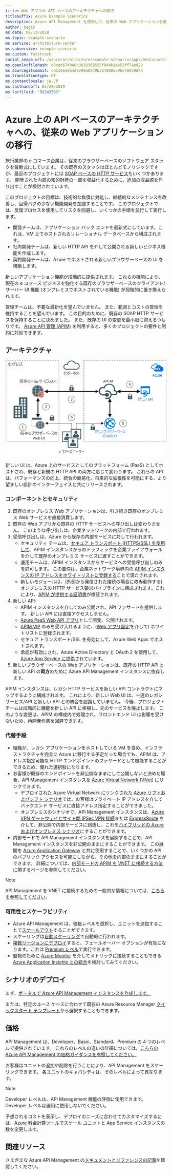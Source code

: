 ```yaml
---
title: Web アプリの API ベースのアーキテクチャへの移行
titleSuffix: Azure Example Scenarios
description: Azure API Management を使用して、従来の Web アプリケーションを最新式にしています。
author: begim
ms.date: 09/13/2018
ms.topic: example-scenario
ms.service: architecture-center
ms.subservice: example-scenario
ms.custom: fasttrack
social_image_url: /azure/architecture/example-scenario/apps/media/architecture-apim-api-scenario.png
ms.openlocfilehash: d0ced674048c3819369555f044b1e452ff79e923
ms.sourcegitcommit: c053e6edb429299a0ad9b327888d596c48859d4a
ms.translationtype: HT
ms.contentlocale: ja-JP
ms.lasthandoff: 03/20/2019
ms.locfileid: "58243583"
---
```

# <a name="migrating-a-legacy-web-application-to-an-api-based-architecture-on-azure"></a>Azure 上の API ベースのアーキテクチャへの、従来の Web アプリケーションの移行

旅行業界の e コマース企業は、従来のブラウザーベースのソフトウェア スタックを最新式にしています。 その既存のスタックはほとんどモノリシックですが、最近のプロジェクトには [SOAP ベースの HTTP サービス][soap]もいくつかあります。 開発された内部の知的財産の一部を収益化するために、追加の収益源を作り出すことが検討されています。

このプロジェクトの目標は、技術的な負債に対処し、継続的なメンテナンスを改善し、回帰バグの少ない機能開発を加速することです。 このプロジェクトでは、反復プロセスを使用してリスクを回避し、いくつかの手順を並行して実行します。

- 開発チームは、アプリケーション バック エンドを最新式にしています。これは、VM 上でホストされるリレーショナル データベースから構成されます。
- 社内開発チームは、新しい HTTP API を介して公開される新しいビジネス機能を作成します。
- 契約開発チームは、Azure でホストされる新しいブラウザーベースの UI を構築します。

新しいアプリケーション機能が段階的に提供されます。 これらの機能により、現在の e コマース ビジネスを強化する既存のブラウザーベースのクライアント/サーバー UI 機能 (オンプレミスでホストされている機能) が段階的に置き換えられます。

管理チームは、不要な最新化を望んでいません。 また、範囲とコストの管理を維持することを望んでいます。 この目的のために、既存の SOAP HTTP サービスを保持することに決めました。 また、既存の UI の変更を最小限に抑えるつもりです。 [Azure API 管理 (APIM)][apim] を利用すると、多くのプロジェクトの要件と制約に対処できます。

## <a name="architecture"></a>アーキテクチャ

![アーキテクチャ ダイアグラム][architecture]

新しい UI は、Azure 上のサービスとしてのプラットフォーム (PaaS) としてホストされ、既存と新規の HTTP API の両方に応じて変わります。 これらの API は、パフォーマンスの向上、統合の簡易化、将来的な拡張性を可能にする、より望ましい設計のインターフェイスと共にリリースされます。

### <a name="components-and-security"></a>コンポーネントとセキュリティ

1. 既存のオンプレミス Web アプリケーションは、引き続き既存のオンプレミス Web サービスを直接消費します。
2. 既存の Web アプリから既存の HTTP サービスへの呼び出しは変わりません。 このような呼び出しは、企業ネットワークの内部で行われます。
3. 受信呼び出しは、Azure から既存の内部サービスに対して行われます。
    - セキュリティ チームは、[セキュア トランスポート (HTTPS/SSL) を使用して][apim-ssl]、APIM インスタンスからのトラフィックを企業ファイアウォールを介して既存のオンプレミス サービスに渡すことができます。
    - 運用チームは、APIM インスタンスからサービスへの受信呼び出しのみを許可します。 この要件は、企業ネットワーク境界内の [APIM インスタンスの IP アドレスをホワイトリストに登録する][apim-whitelist-ip]ことで満たされます。
    - 新しいモジュールは、(外部から発信された接続の場合に**のみ**動作する) オンプレミスの HTTP サービス要求パイプラインに構成されます。これにより、[APIM が提供する証明書][apim-mutualcert-auth]が検証されます。
4. 新しい API:
    - APIM インスタンスを介してのみ公開され、API ファサードを提供します。 新しい API には直接アクセスしません。
    - [Azure PaaS Web API アプリ][azure-api-apps]として開発、公開されます。
    - [APIM VIP][apim-faq-vip] のみを受け入れるように、([Web アプリ設定][azure-appservice-ip-restrict]を介して) ホワイトリストに登録されます。
    - セキュア トランスポート/SSL を有効にして、Azure Web Apps でホストされます。
    - 承認が有効にされ、Azure Active Directory と OAuth 2 を使用して、[Azure App Service に提供][azure-appservice-auth]されています。
5. 新しいブラウザーベースの Web アプリケーションは、既存の HTTP API と新しい API の**両方**のために Azure API Management インスタンスに依存します。

APIM インスタンスは、レガシ HTTP サービスを新しい API コントラクトにマップするように構成されます。 これにより、新しい Web UI は、一連のレガシ サービス/API と新しい API との統合を認識していません。 今後、プロジェクト チームは段階的に機能を新しい API に移植し、元のサービスを廃止します。 このような変更は、APIM の構成内で処理され、フロントエンド UI は影響を受けないため、再開発作業を回避できます。

### <a name="alternatives"></a>代替手段

- 組織が、レガシ アプリケーションをホストしている VM を含め、インフラストラクチャを完全に Azure に移行する予定だった場合でも、APIM は、アドレス指定可能な HTTP エンドポイントのファサードとして機能することができるため、優れた選択肢になります。
- お客様が既存のエンドポイントを非公開なままにして公開しないと決めた場合、API Management インスタンスを [Azure Virtual Network (VNet)][azure-vnet] にリンクできます。
  - デプロイされた Azure Virtual Network にリンクされた [Azure リフトおよびシフト シナリオ][azure-vm-lift-shift]では、お客様はプライベート IP アドレスを介してバックエンド サービスに直接アドレス指定することができました。
  - オンプレミスのシナリオで、API Management インスタンスは、[Azure VPN ゲートウェイとサイト間 IPSec VPN 接続][azure-vpn]または [ExpressRoute][azure-er] を介して、非公開で内部サービスに到達し、これを[ハイブリッドの Azure およびオンプレミス シナリオ][azure-hybrid]にすることができます。
- 内部モードで API Management インスタンスを展開することで、API Management インスタンスを非公開のままにすることができます。 この展開を [Azure Application Gateway][azure-appgw] と共に使用することで、いくつかの API のパブリック アクセスを可能にしながら、その他を内部のままにすることができます。 詳細については、[内部モードの APIM を VNET に接続する方法][apim-vnet-internal]に関するページを参照してください。

> [!NOTE]
> API Management を VNET に接続するための一般的な情報については、[こちらを参照してください][apim-vnet]。

### <a name="availability-and-scalability"></a>可用性とスケーラビリティ

- Azure API Management は、価格レベルを選択し、ユニットを追加することで[スケールアウト][apim-scaleout]することができます。
- スケーリングは[自動スケーリング][apim-autoscale]で自動的に行われます。
- [複数リージョンにデプロイ][apim-multi-regions]すると、フェールオーバー オプションが有効になります。これは [Premium レベル][apim-pricing]で実行できます。
- 監視のために [Azure Monitor][azure-mon] を介してメトリックに接続することもできる [Azure Application Insights との統合][azure-apim-ai]を検討してみてください。

## <a name="deploy-the-scenario"></a>シナリオのデプロイ

まず、[ポータルで Azure API Management インスタンスを作成します。][apim-create]

または、特定のユース ケースに合わせて既存の Azure Resource Manager [クイックスタート テンプレート][azure-quickstart-templates-apim]から選択することもできます。

## <a name="pricing"></a>価格

API Management は、Developer、Basic、Standard、Premium の 4 つのレベルで提供されています。 これらのレベルの違いの詳細については、[こちらの Azure API Management の価格ガイダンスを参照してください。][apim-pricing]

お客様はユニットの追加や削除を行うことにより、API Management をスケーリングできます。 各ユニットのキャパシティは、そのレベルによって異なります。

> [!NOTE]
> Developer レベルは、API Management 機能の評価に使用できます。 Developer レベルは運用に使用しないでください。

予想されるコストを表示し、デプロイのニーズに合わせてカスタマイズするには、[Azure 料金計算ツール][pricing-calculator]でスケール ユニットと App Service インスタンスの数を変更します。

## <a name="related-resources"></a>関連リソース

さまざまな Azure API Management の[ドキュメントとリファレンスの記事][apim]を確認してください。

<!-- links -->

[architecture]: ./media/architecture-apim-api-scenario.png
[apim-create]: /azure/api-management/get-started-create-service-instance
[apim-git]: /azure/api-management/api-management-configuration-repository-git
[apim-multi-regions]: /azure/api-management/api-management-howto-deploy-multi-region
[apim-autoscale]: /azure/api-management/api-management-howto-autoscale
[apim-scaleout]: /azure/api-management/upgrade-and-scale
[azure-apim-ai]: /azure/api-management/api-management-howto-app-insights
[azure-ai]: /azure/application-insights/
[azure-mon]: /azure/monitoring-and-diagnostics/monitoring-overview
[azure-appgw]: /azure/application-gateway/application-gateway-introduction
[apim-vnet-internal]: /azure/api-management/api-management-howto-integrate-internal-vnet-appgateway
[apim-vnet]: /azure/api-management/api-management-using-with-vnet
[azure-hybrid]: /azure/architecture/reference-architectures/hybrid-networking/
[azure-er]: /azure/expressroute/expressroute-introduction
[azure-vpn]: /azure/vpn-gateway/vpn-gateway-howto-site-to-site-resource-manager-portal
[azure-vnet]: /azure/virtual-network/virtual-networks-overview
[azure-appservice-auth]: /azure/app-service/app-service-authentication-overview#identity-providers
[apim-faq-vip]: /azure/api-management/api-management-faq#is-the-api-management-gateway-ip-address-constant-can-i-use-it-in-firewall-rules
[azure-appservice-ip-restrict]: /azure/app-service/app-service-ip-restrictions
[azure-api-apps]: /azure/app-service/
[apim-ssl]: /azure/api-management/api-management-howto-manage-protocols-ciphers
[apim-mutualcert-auth]: /azure/api-management/api-management-howto-mutual-certificates
[apim-whitelist-ip]: /azure/api-management/api-management-faq#is-the-api-management-gateway-ip-address-constant-can-i-use-it-in-firewall-rules
[anti-corruption-layer-pattern]: /azure/architecture/patterns/anti-corruption-layer
[apim]: /azure/api-management/api-management-key-concepts
[apim-api-design-guidance]: /azure/architecture/best-practices/api-design
[visualstudio-youtube-solid-design]: https://youtu.be/agkWYPUcLpg
[azure-vm-lift-shift]: https://azure.microsoft.com/resources/azure-virtual-datacenter-lift-and-shift-guide/
[standard-pricing-calc]: https://azure.com/e/
[premium-pricing-calc]: https://azure.com/e/
[apim-pricing]: https://azure.microsoft.com/pricing/details/api-management/
[azure-quickstart-templates-apim]: https://azure.microsoft.com/resources/templates/?term=API+Management&pageNumber=1
[soap]: https://en.wikipedia.org/wiki/SOAP
[pricing-calculator]: https://azure.com/e/0e916a861fac464db61342d378cc0bd6
